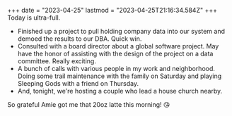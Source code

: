 +++
date = "2023-04-25"
lastmod = "2023-04-25T21:16:34.584Z"
+++
Today is ultra-full.

- Finished up a project to pull holding company data into our system and demoed the results to our DBA. Quick win.
- Consulted with a board director about a global software project. May have the honor of assisting with the design of the project on a data committee. Really exciting.
- A bunch of calls with various people in my work and neighborhood. Doing some trail maintenance with the family on Saturday and playing Sleeping Gods with a friend on Thursday.
- And, tonight, we're hosting a couple who lead a house church nearby.

So grateful Amie got me that 20oz latte this morning! 😘